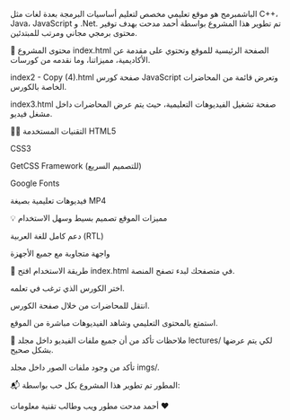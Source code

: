 
الباشمبرمج هو موقع تعليمي مخصص لتعليم أساسيات البرمجة بعدة لغات مثل C++، Java، JavaScript و .Net.
تم تطوير هذا المشروع بواسطة أحمد مدحت بهدف توفير محتوى برمجي مجاني ومرتب للمبتدئين.

📁 محتوى المشروع
index.html
الصفحة الرئيسية للموقع وتحتوي على مقدمة عن الأكاديمية، مميزاتنا، وما نقدمه من كورسات.

index2 - Copy (4).html
صفحة كورس JavaScript وتعرض قائمة من المحاضرات الخاصة بالكورس.

index3.html
صفحة تشغيل الفيديوهات التعليمية، حيث يتم عرض المحاضرات داخل مشغل فيديو.

🧑‍💻 التقنيات المستخدمة
HTML5

CSS3

GetCSS Framework (للتصميم السريع)

Google Fonts

فيديوهات تعليمية بصيغة MP4

💡 مميزات الموقع
تصميم بسيط وسهل الاستخدام

دعم كامل للغة العربية (RTL)

واجهة متجاوبة مع جميع الأجهزة

🚀 طريقة الاستخدام
افتح index.html في متصفحك لبدء تصفح المنصة.

اختر الكورس الذي ترغب في تعلمه.

انتقل للمحاضرات من خلال صفحة الكورس.

استمتع بالمحتوى التعليمي وشاهد الفيديوهات مباشرة من الموقع.

📌 ملاحظات
تأكد من أن جميع ملفات الفيديو داخل مجلد lectures/ لكي يتم عرضها بشكل صحيح.

تأكد من وجود ملفات الصور داخل مجلد imgs/.

📬 المطور
تم تطوير هذا المشروع بكل حب بواسطة:

أحمد مدحت
مطور ويب وطالب تقنية معلومات ❤️

